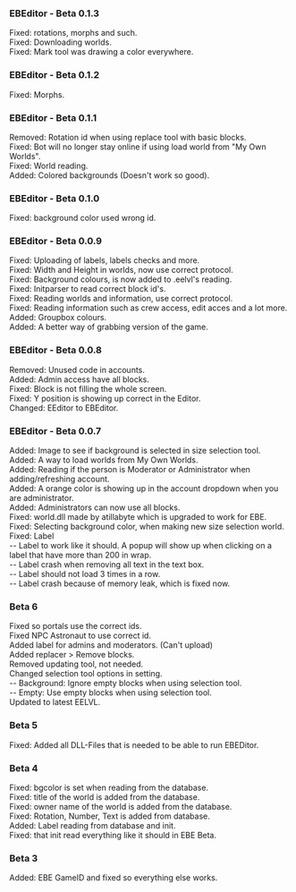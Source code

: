 ### EBEditor - Beta 0.1.3  
Fixed: rotations, morphs and such.  
Fixed: Downloading worlds.  
Fixed: Mark tool was drawing a color everywhere.  

### EBEditor - Beta 0.1.2
Fixed: Morphs.  

### EBEditor - Beta 0.1.1
Removed: Rotation id when using replace tool with basic blocks.  
Fixed: Bot will no longer stay online if using load world from "My Own Worlds".  
Fixed: World reading.  
Added: Colored backgrounds (Doesn't work so good).  


### EBEditor - Beta 0.1.0  
Fixed: background color used wrong id.  

### EBEditor - Beta 0.0.9
Fixed: Uploading of labels, labels checks and more.  
Fixed: Width and Height in worlds, now use correct protocol.  
Fixed: Background colours, is now added to .eelvl's reading.  
Fixed: Initparser to read correct block id's.  
Fixed: Reading worlds and information, use correct protocol.  
Fixed: Reading information such as crew access, edit acces and a lot more.  
Added: Groupbox colours.  
Added: A better way of grabbing version of the game.  


### EBEditor - Beta 0.0.8  
Removed: Unused code in accounts.  
Added: Admin access have all blocks.  
Fixed: Block is not filling the whole screen.  
Fixed: Y position is showing up correct in the Editor.  
Changed: EEditor to EBEditor.  

### EBEditor - Beta 0.0.7

Added: Image to see if background is selected in size selection tool.  
Added: A way to load worlds from My Own Worlds.  
Added: Reading if the person is Moderator or Administrator when adding/refreshing account.  
Added: A orange color is showing up in the account dropdown when you are administrator.  
Added: Administrators can now use all blocks.  
Fixed: world.dll made by atillabyte which is upgraded to work for EBE.  
Fixed: Selecting background color, when making new size selection world.  
Fixed: Label  
-- Label to work like it should. A popup will show up when clicking on a label
that have more than 200 in wrap.  
-- Label crash when removing all text in the text box.  
-- Label should not load 3 times in a row.  
-- Label crash because of memory leak, which is fixed now.  


###  Beta 6
Fixed so portals use the correct ids.  
Fixed NPC Astronaut to use correct id.  
Added label for admins and moderators. (Can't upload)  
Added replacer > Remove blocks.  
Removed updating tool, not needed.  
Changed selection tool options in setting.  
-- Background: Ignore empty blocks when using selection tool.  
-- Empty: Use empty blocks when using selection tool.  
Updated to latest EELVL.

###  Beta 5
Fixed: Added all DLL-Files that is needed to be able to run EBEDitor.  

###  Beta 4
Fixed: bgcolor is set when reading from the database.  
Fixed: title of the world is added from the database.  
Fixed: owner name of the world is added from the database.  
Fixed: Rotation, Number, Text is added from database.   
Added: Label reading from database and init.  
Fixed: that init read everything like it should in EBE Beta.  

### Beta 3
Added: EBE GameID and fixed so everything else works.  
